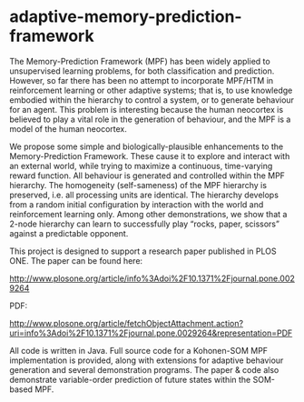 # adaptive-memory-prediction-framework
The Memory-Prediction Framework (MPF) has been widely applied to unsupervised learning problems, for both classification and prediction. However, so far there has been no attempt to incorporate MPF/HTM in reinforcement learning or other adaptive systems; that is, to use knowledge embodied within the hierarchy to control a system, or to generate behaviour for an agent. This problem is interesting because the human neocortex is believed to play a vital role in the generation of behaviour, and the MPF is a model of the human neocortex.

We propose some simple and biologically-plausible enhancements to the Memory-Prediction Framework. These cause it to explore and interact with an external world, while trying to maximize a continuous, time-varying reward function. All behaviour is generated and controlled within the MPF hierarchy. The homogeneity (self-sameness) of the MPF hierarchy is preserved, i.e. all processing units are identical. The hierarchy develops from a random initial configuration by interaction with the world and reinforcement learning only. Among other demonstrations, we show that a 2-node hierarchy can learn to successfully play “rocks, paper, scissors” against a predictable opponent.

This project is designed to support a research paper published in PLOS ONE. The paper can be found here:

http://www.plosone.org/article/info%3Adoi%2F10.1371%2Fjournal.pone.0029264

PDF:

http://www.plosone.org/article/fetchObjectAttachment.action?uri=info%3Adoi%2F10.1371%2Fjournal.pone.0029264&representation=PDF

All code is written in Java. Full source code for a Kohonen-SOM MPF implementation is provided, along with extensions for adaptive behaviour generation and several demonstration programs. The paper & code also demonstrate variable-order prediction of future states within the SOM-based MPF.
